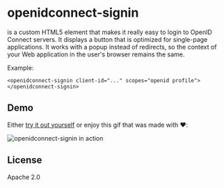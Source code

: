 openidconnect-signin
================

<openidconnect-signin> is a custom HTML5 element that makes it really easy to login to OpenID Connect servers. It
displays a button that is optimized for single-page applications. It works with a popup instead of redirects, so the
context of your Web application in the user's browser remains the same.

Example:
```
<openidconnect-signin client-id="..." scopes="openid profile"></openidconnect-signin>
```

## Demo

Either [try it out yourself](https://rwth-acis.github.io/openidconnect-signin/) or enjoy this gif that was made with :heart::

![openidconnect-signin in action](https://i.giphy.com/zkFD9Blr2cPxm.gif)

## License
Apache 2.0
